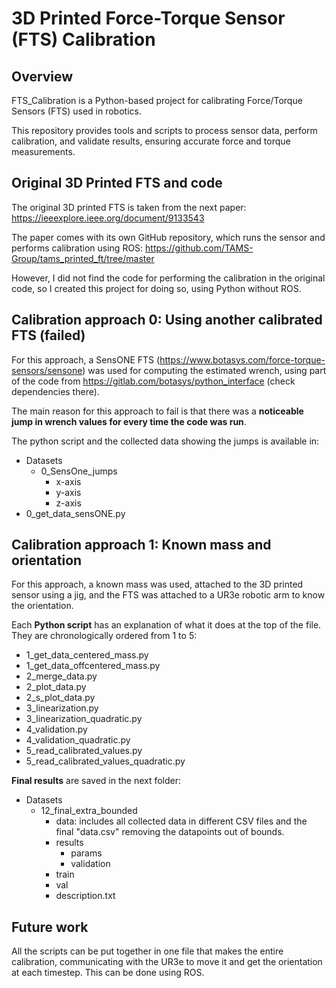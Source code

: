 # 3D Printed Force-Torque Sensor (FTS) Calibration

## Overview
FTS_Calibration is a Python-based project for calibrating Force/Torque Sensors (FTS) used in robotics.

This repository provides tools and scripts to process sensor data, perform calibration, and validate results, ensuring accurate force and torque measurements.

## Original 3D Printed FTS and code
The original 3D printed FTS is taken from the next paper: https://ieeexplore.ieee.org/document/9133543

The paper comes with its own GitHub repository, which runs the sensor and performs calibration using ROS: https://github.com/TAMS-Group/tams_printed_ft/tree/master

However, I did not find the code for performing the calibration in the original code, so I created this project for doing so, using Python without ROS.

## Calibration approach 0: Using another calibrated FTS (failed)
For this approach, a SensONE FTS (https://www.botasys.com/force-torque-sensors/sensone) was used for computing the estimated wrench, using part of the code from https://gitlab.com/botasys/python_interface (check dependencies there).

The main reason for this approach to fail is that there was a **noticeable jump in wrench values for every time the code was run**.

The python script and the collected data showing the jumps is available in:  
- Datasets
  - 0_SensOne_jumps
    - x-axis  
    - y-axis 
    - z-axis 
- 0_get_data_sensONE.py  

## Calibration approach 1: Known mass and orientation
For this approach, a known mass was used, attached to the 3D printed sensor using a jig, and the FTS was attached to a UR3e robotic arm to know the orientation.

Each **Python script** has an explanation of what it does at the top of the file.
They are chronologically ordered from 1 to 5:  

* 1_get_data_centered_mass.py
* 1_get_data_offcentered_mass.py
* 2_merge_data.py
* 2_plot_data.py
* 2_s_plot_data.py
* 3_linearization.py
* 3_linearization_quadratic.py
* 4_validation.py
* 4_validation_quadratic.py
* 5_read_calibrated_values.py
* 5_read_calibrated_values_quadratic.py

**Final results** are saved in the next folder:  
* Datasets
  * 12_final_extra_bounded
    * data: includes all collected data in different CSV files and the final "data.csv" removing the datapoints out of bounds.
    * results 
      * params
      * validation
    * train  
    * val  
    * description.txt

## Future work
All the scripts can be put together in one file that makes the entire calibration, communicating with the UR3e to move it and get the orientation at each timestep. This can be done using ROS.
 


